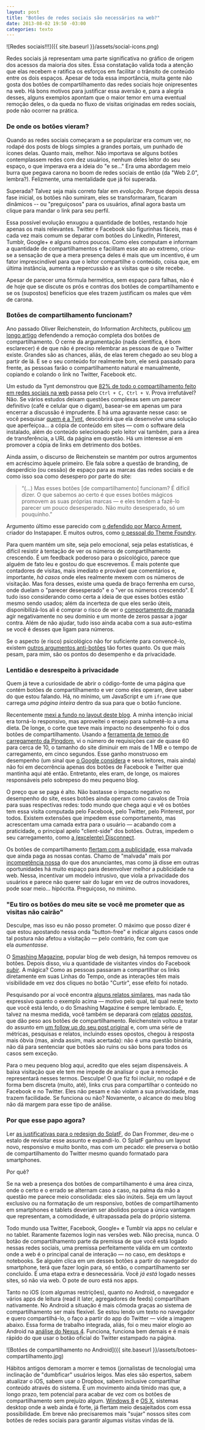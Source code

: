 ```yaml
---
layout: post
title: "Botões de redes sociais são necessários na web?"
date: 2013-08-02 19:50 -03:00
categories: texto
---
```

![Redes sociais!!!]({{ site.baseurl }}/assets/social-icons.png)

Redes sociais já representam uma parte significativa no gráfico de origem dos acessos da maioria dos sites. Essa constatação valida toda a atenção que elas recebem e ratifica os esforços em facilitar o trânsito de conteúdo entre os dois espaços. Apesar de toda essa importância, muita gente não gosta dos botões de compartilhamento das redes sociais hoje onipresentes na web. Há bons motivos para justificar essa aversão e, para a alegria desses, alguns exemplos apontam que o maior temor em uma eventual remoção deles, o da queda no fluxo de visitas originadas em redes sociais, pode não ocorrer na prática.

### De onde os botões vieram?

Quando as redes sociais começaram a se popularizar era comum ver, no rodapé dos posts de blogs simples a grandes portais, um punhado de ícones delas. Quanto mais, melhor. Não importava se alguns botões contemplassem redes com dez usuários, nenhum deles leitor do seu espaço, o que imperava era a ideia do "e se…" Era uma abordagem meio burra que pegava carona no boom de redes sociais de então (da "Web 2.0", lembra?). Felizmente, uma mentalidade que já foi superada.

Superada? Talvez seja mais correto falar em _evolução_. Porque depois dessa fase inicial, os botões não sumiram, eles se transformaram, ficaram dinâmicos -- ou "preguiçosos" para os usuários, afinal agora basta um clique para mandar o link para seu perfil.

Essa possível evolução enxugou a quantidade de botões, restando hoje apenas os mais relevantes. Twitter e Facebook são figurinhas fáceis, mas é cada vez mais comum se deparar com botões do LinkedIn, Pinterest, Tumblr, Google+ e alguns outros poucos. Como eles computam e informam a quantidade de compartilhamentos e facilitam esse ato ao extremo, criou-se a sensação de que a mera presença deles é mais que um incentivo, é um fator imprescindível para que o leitor compartilhe o conteúdo, coisa que, em última instância, aumenta a repercussão e as visitas que o site recebe.

Apesar de parecer uma fórmula hermética, sem espaço para falhas, não é de hoje que se discute os prós e contras dos botões de compartilhamento e se os (supostos) benefícios que eles trazem justificam os males que vêm de carona.

### Botões de compartilhamento funcionam?

Ano passado Oliver Reichenstein, do Information Architects, publicou [um longo artigo](http://ia.net/blog/sweep-the-sleaze/) defendendo a remoção completa dos botões de compartilhamento. O cerne da argumentação (nada científica, é bom esclarecer) é de que não é preciso relembrar as pessoas de que o Twitter existe. Grandes são as chances, aliás, de elas terem chegado ao seu blog a partir de lá. E se o seu conteúdo for realmente bom, ele será passado para frente, as pessoas farão o compartilhamento natural e manualmente, copiando e colando o link no Twitter, Facebook etc.

Um estudo da Tynt demonstrou que [82% de todo o compartilhamento feito em redes sociais na web](http://www.marketwire.com/press-release/tynt-reveals-82-of-all-content-sharing-online-occurs-via-copy-paste-1726715.htm) passa pelo `Ctrl + C, Ctrl + V`. Prova irrefutável? Não. Se vários estudos deixam questões complexas sem um parecer definitivo (café e celular que o digam), basear-se em apenas um para encerrar a discussão é imprudente. E há uma agravante nesse caso: se você pesquisar [quem é a Tynt](http://tynt.com/ "Tynt"), descobrirá que ela desenvolve uma solução que aperfeiçoa... a cópia de conteúdo em sites — com o software dela instalado, além do conteúdo selecionado pelo leitor vai também, para a área de transferência, a URL da página em questão. Há um interesse aí em promover a cópia de links em detrimento dos botões.

Ainda assim, o discurso de Reichenstein se mantém por outros argumentos em acréscimo àquele primeiro. Ele fala sobre a questão de branding, de desperdício (ou cessão) de espaço para as marcas das redes sociais e de como isso soa como desespero por parte do site:

> &#8220;(…) Mas esses botões [de compartilhamento] funcionam? É difícil dizer. O que sabemos ao certo é que esses botões mágicos promovem as suas próprias marcas — e eles tendem a fazê-lo parecer um pouco desesperado. Não muito desesperado, só um pouquinho.&#8221;

Argumento último esse parecido com [o defendido por Marco Arment](http://www.marco.org/2012/05/30/sweep-the-sleaze), criador do Instapaper. E muitos outros, como [o pessoal do Theme Foundry](http://thethemefoundry.com/blog/you-dont-need-sharing-buttons/).

Para quem mantém um site, seja pelo emocional, seja pelas estatísticas, é difícil resistir à tentação de ver os números de compartilhamento crescendo. É um feedback poderoso para o psicológico, parece que alguém de fato leu e gostou do que escrevemos. É mais potente que contadores de visitas, mais imediato e provável que comentários e, importante, _há casos_ onde eles realmente mexem com os números de visitação. Mas fora desses, existe uma queda de braço ferrenha em curso, onde duelam o "parecer desesperado" e o "ver os números crescendo". E tudo isso considerando como certa a ideia de que esses botões estão mesmo sendo usados; além da incerteza de que eles serão úteis, disponibilizá-los ali é comprar o risco de ver o [comportamento de manada](http://pt.wikipedia.org/wiki/Comportamento_de_manada) agir negativamente no seu domínio e um monte de zeros passar a jogar contra. Além de não ajudar, tudo isso ainda acaba com a sua auto-estima se você é desses que ligam para números.

Se o aspecto (e risco) psicológico não for suficiente para convencê-lo, existem [outros argumentos anti-botões](http://www.searchenginejournal.com/too-many-social-media-sharing-buttons-make-your-site-less-social/48240/) tão fortes quanto. Os que mais pesam, para mim, são os pontos do desempenho e da privacidade.

### Lentidão e desrespeito à privacidade

Quem já teve a curiosidade de abrir o código-fonte de uma página que contém botões de compartilhamento e ver como eles operam, deve saber do que estou falando. Há, no mínimo, um JavaScript e um `iframe` que carrega _uma página inteira_ dentro da sua para que o botão funcione.

Recentemente [mexi a fundo no layout deste blog](https://www.facebook.com/rghedin/posts/10151673523207652). A minha intenção inicial era torná-lo responsivo, mas aproveitei o ensejo para submetê-lo a uma dieta. De longe, o corte que teve mais impacto no desempenho foi o dos botões de compartilhamento. Usando a [ferramenta de tempo de carregamento da Pingdom](http://tools.pingdom.com/fpt/), vi o número de requisições cair de quase 60 para cerca de 10, o tamanho do site diminuir em mais de 1 MB e o tempo de carregamento, em cinco segundos. Esse ganho monstruoso em desempenho (um sinal que [o Google considera](http://googlewebmastercentral.blogspot.com.br/2010/04/using-site-speed-in-web-search-ranking.html) e seus leitores, mais ainda) não foi em decorrência apenas dos botões de Facebook e Twitter que mantinha aqui até então. Entretanto, eles eram, de longe, os maiores responsáveis pelo sobrepeso do meu pequeno blog.

O preço que se paga é alto. Não bastasse o impacto negativo no desempenho do site, esses botões ainda operam como cavalos de Troia para suas respectivas redes: todo mundo que chega aqui e vê os botões tem essa visita computada pelo Facebook, pelo Twitter, pelo Pinterest, por todos. Existem extensões que impedem esse comportamento, mas acrescentam uma camada extra para o usuário — acabando com a praticidade, o principal apelo "client-side" dos botões. Outras, impedem o seu carregamento, como [a (excelente) Disconnect](http://gizmodo.uol.com.br/disconnect-2-defende-sua-privacidade/).

Os botões de compartilhamento [flertam com a publicidade](http://www.forbes.com/sites/roberthof/2012/05/10/are-those-little-sharing-buttons-the-future-of-online-advertising/), essa malvada que ainda paga as nossas contas. Chamo de "malvada" mais por [incompetência nossa](http://www.rodrigoghedin.com.br/blog/paywall-crowdfunding-modelo-negocio-web) do que dos anunciantes, mas como já disse em outras oportunidades há muito espaço para desenvolver melhor a publicidade na web. Nessa, incentivar um modelo intrusivo, que viola a privacidade dos usuários e parece não querer sair do lugar em vez de outros inovadores, pode soar meio… hipócrita. Preguiçoso, no mínimo.

### "Eu tiro os botões do meu site se você me prometer que as visitas não cairão"

Desculpe, mas isso eu não posso prometer. O máximo que posso dizer é que estou apostando nessa onda "button-free" e indicar alguns casos onde tal postura não afetou a visitação — pelo contrário, fez com que ela _aumentasse_.

O [Smashing Magazine](http://www.smashingmagazine.com/), popular blog de web design, há tempos removeu os botões. Depois disso, viu a quantidade de visitantes vindos do Facebook [_subir_](http://twitter.com/smashingmag/status/204955763368660992). A mágica? Como as pessoas passaram a compartilhar os links diretamente em suas Linhas do Tempo, onde as interações têm mais visibilidade em vez dos cliques no botão "Curtir", esse efeito foi notado.

Pesquisando por aí você encontra [alguns relatos similares](http://blog.mainstreethost.com/a-hot-button-issue-do-social-sharing-buttons-work), mas nada tão expressivo quanto o exemplo acima — motivo pelo qual, tal qual neste texto que você está lendo, o do Smashing Magazine é sempre lembrado. E, talvez na mesma medida, você também se deparará com [relatos](http://www.niemanlab.org/2012/05/how-important-are-all-those-ugly-tweet-buttons-to-news-sites/) [_opostos_](http://www.currybet.net/cbet_blog/2012/05/give-share-buttons-their-due.php), que dão peso aos botões de compartilhamento. Reichenstein voltou a tratar do assunto em [um follow up do seu post original](http://ia.net/blog/sweep-the-sleaze-reactions/) e, com uma série de métricas, pesquisas e relatos, incluindo esses opostos, chegou à resposta mais óbvia (mas, ainda assim, mais acertada): não é uma questão binária, não dá para sentenciar que botões são ruins ou são bons para todos os casos sem exceção.

Para o meu pequeno blog aqui, acredito que eles sejam dispensáveis. A baixa visitação que ele tem me impede de analisar o que a remoção representará nesses termos. Desculpe! O que fiz foi incluir, no rodapé e de forma bem discreta (muito, até), links crus para compartilhar o conteúdo no Facebook e no Twitter. Eles não pesam e não violam a sua privacidade, mas trazem facilidade. Se funciona ou não? Novamente, o alcance do meu blog não dá margem para esse tipo de análise.

### Por que esse papo agora?

Ler [as justificativas para o redesign do SplatF](http://www.splatf.com/2013/03/splatf-3-welcome/), do Dan Frommer, deu-me o estalo de revisitar esse assunto e expandi-lo. O SplatF ganhou um layout novo, responsivo e muito bonito, mas com um pecado: ele preserva o botão de compartilhamento do Twitter mesmo quando formatado para smartphones.

Por quê?

Se na web a presença dos botões de compartilhamento é uma área cinza, onde o certo e o errado se alternam caso a caso, na palma da mão a questão me parece meio consolidada: eles são inúteis. Seja em um layout exclusivo ou na formatação de um responsivo, botões de compartilhamento em smartphones e tablets deveriam ser abolidos porque a única vantagem que representam, a comodidade, é ultrapassada pela do próprio sistema.

Todo mundo usa Twitter, Facebook, Google+ e Tumblr via apps no celular e no tablet. Raramente fazemos login nas versões web. Não precisa, nunca. O botão de compartilhamento parte da premissa de que você está logado nessas redes sociais, uma premissa perfeitamente válida em um contexto onde a web é o principal canal de interação — no caso, em desktops e notebooks. Se alguém clica em um desses botões a partir do navegador do smartphone, terá que fazer login para, só então, o compartilhamento ser concluído. É uma etapa extra e desnecessária. Você _já está_ logado nesses sites, só não via web. O pote de ouro está nos apps.

Tanto no iOS (com algumas restrições), quanto no Android, o navegador e vários apps de leitura (read it later, agregadores de feeds) compartilham nativamente. No Android a situação é mais cômoda graças ao sistema de compartilhamento ser mais flexível. Se estou lendo um texto no navegador e quero compartilhá-lo, o faço a partir do app do Twitter — vide a imagem abaixo. Essa forma de trabalho integrada, aliás, foi o meu maior elogio ao Android na [análise do Nexus 4](http://www.gizmodo.com.br/review-nexus-4/). Funciona, funciona bem demais e é mais rápido do que usar o botão oficial do Twitter estampado na página.

![Botões de compartilhamento no Android]({{ site.baseurl }}/assets/botoes-compartilhamento.jpg)

Hábitos antigos demoram a morrer e temos (jornalistas de tecnologia) uma inclinação de "dumbficar" usuários leigos. Mas eles são espertos, sabem atualizar o iOS, sabem usar o Dropbox, sabem inclusive compartilhar conteúdo através do sistema. É um movimento ainda tímido mas que, a longo prazo, tem potencial para acabar de vez com os botões de compartilhamento sem prejuízo algum. [Windows 8](http://windows.microsoft.com/pt-br/windows-8/charms#1TC=t1) e [OS X](http://www.apple.com/br/osx/whats-new/#facebook), sistemas desktop onde a web ainda é forte, já flertam meio desajeitados com essa possibilidade. Em breve não precisaremos mais "sujar" nossos sites com botões de redes sociais para garantir algumas visitas vindas de lá.
